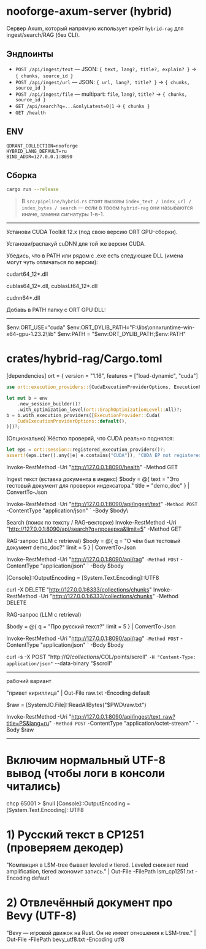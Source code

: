 # nooforge-axum-server (hybrid)

Сервер Axum, который напрямую использует крейт `hybrid-rag` для ingest/search/RAG (без CLI).

## Эндпоинты
- `POST /api/ingest/text` — JSON: `{ text, lang?, title?, explain? }` → `{ chunks, source_id }`
- `POST /api/ingest/url` — JSON: `{ url, lang?, title? }` → `{ chunks, source_id }`
- `POST /api/ingest/file` — multipart: `file`, `lang?`, `title?` → `{ chunks, source_id }`
- `GET /api/search?q=...&onlyLatest=0|1` → `{ chunks }`
- `GET /health`

## ENV
```
QDRANT_COLLECTION=nooforge
HYBRID_LANG_DEFAULT=ru
BIND_ADDR=127.0.0.1:8090
```

## Сборка
```bash
cargo run --release
```

> В `src/pipeline/hybrid.rs` стоят вызовы `index_text / index_url / index_bytes / search` — если в твоем `hybrid-rag` они называются иначе, замени сигнатуры 1-в-1.

-------

Установи CUDA Toolkit 12.x (под свою версию ORT GPU-сборки).

Установи/распакуй cuDNN для той же версии CUDA.

Убедись, что в PATH или рядом с .exe есть следующие DLL (имена могут чуть отличаться по версии):

cudart64_12*.dll

cublas64_12*.dll, cublasLt64_12*.dll

cudnn64*.dll

Добавь в PATH папку с ORT GPU DLL:


---

$env:ORT_USE="cuda"
$env:ORT_DYLIB_PATH="F:\\libs\\onnxruntime-win-x64-gpu-1.23.2\\lib"
$env:PATH = "$env:ORT_DYLIB_PATH;$env:PATH"

# crates/hybrid-rag/Cargo.toml
[dependencies]
ort = { version = "1.16", features = ["load-dynamic", "cuda"]

```rust
use ort::execution_providers::{CudaExecutionProviderOptions, ExecutionProvider};

let mut b = env
    .new_session_builder()?
    .with_optimization_level(ort::GraphOptimizationLevel::All)?;
b = b.with_execution_providers([ExecutionProvider::Cuda(
    CudaExecutionProviderOptions::default(),
)])?;
```

(Опционально) Жёстко проверяй, что CUDA реально поднялся:
```rust
let eps = ort::session::registered_execution_providers()?;
assert!(eps.iter().any(|e| e.contains("CUDA")), "CUDA EP not registered");
```


Invoke-RestMethod -Uri "http://127.0.0.1:8090/health" -Method GET

Ingest текст (вставка документа в индекс)
$body = @{
    text  = "Это тестовый документ для проверки индексатора."
    title = "demo_doc"
} | ConvertTo-Json

Invoke-RestMethod -Uri "http://127.0.0.1:8090/api/ingest/text" `
  -Method POST `
  -ContentType "application/json" `
  -Body $body\


Search (поиск по тексту / RAG-векторке)
Invoke-RestMethod -Uri "http://127.0.0.1:8090/api/search?q=проверка&limit=5" -Method GET

RAG-запрос (LLM с retrieval)
$body = @{
    q = "О чём был тестовый документ demo_doc?"
    limit = 5
} | ConvertTo-Json

Invoke-RestMethod -Uri "http://127.0.0.1:8090/api/rag" `
  -Method POST `
  -ContentType "application/json" `
  -Body $body

[Console]::OutputEncoding = [System.Text.Encoding]::UTF8

curl -X DELETE "http://127.0.0.1:6333/collections/chunks"
Invoke-RestMethod -Uri "http://127.0.0.1:6333/collections/chunks" -Method DELETE


RAG-запрос (LLM с retrieval)

$body = @{
    q = "Про русский текст?"
    limit = 5
} | ConvertTo-Json

Invoke-RestMethod -Uri "http://127.0.0.1:8090/api/rag" `
  -Method POST `
  -ContentType "application/json" `
  -Body $body

curl -s -X POST "http://$Q/collections/$COL/points/scroll" `
  -H "Content-Type: application/json" `
  --data-binary "$scroll"


------
рабочий вариант

"привет кириллица" | Out-File raw.txt -Encoding default

$raw = [System.IO.File]::ReadAllBytes("$PWD\raw.txt")

Invoke-RestMethod -Uri "http://127.0.0.1:8090/api/ingest/text_raw?title=PS&lang=ru" `
   -Method POST `
   -ContentType "application/octet-stream" `
   -Body $raw

----

# Включим нормальный UTF-8 вывод (чтобы логи в консоли читались)
chcp 65001 > $null
[Console]::OutputEncoding = [System.Text.Encoding]::UTF8

# 1) Русский текст в CP1251 (проверяем декодер)
"Компакция в LSM-tree бывает leveled и tiered. Leveled снижает read amplification, tiered экономит запись." |
  Out-File -FilePath lsm_cp1251.txt -Encoding default

# 2) Отвлечённый документ про Bevy (UTF-8)
"Bevy — игровой движок на Rust. Он не имеет отношения к LSM-tree." |
  Out-File -FilePath bevy_utf8.txt -Encoding utf8